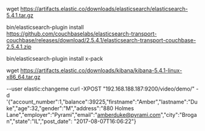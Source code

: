 

wget https://artifacts.elastic.co/downloads/elasticsearch/elasticsearch-5.4.1.tar.gz

bin/elasticsearch-plugin install https://github.com/couchbaselabs/elasticsearch-transport-couchbase/releases/download/2.5.4.1/elasticsearch-transport-couchbase-2.5.4.1.zip

bin/elasticsearch-plugin install x-pack

wget https://artifacts.elastic.co/downloads/kibana/kibana-5.4.1-linux-x86_64.tar.gz







--user elastic:changeme 
curl -XPOST "192.168.188.187:9200/video/demo/" -d '{"account_number":1,"balance":39225,"firstname":"Amber","lastname":"Duke","age":32,"gender":"M","address":"880 Holmes Lane","employer":"Pyrami","email":"amberduke@pyrami.com","city":"Brogan","state":"IL","post_date": "2017-08-07T16:06:22"}





